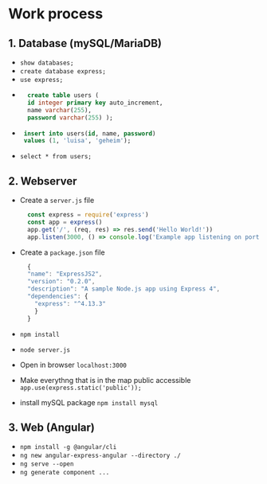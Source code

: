 # Work process

## 1. Database (mySQL/MariaDB)
- `show databases;`
- `create database express;`
- `use express;`
- ``` SQL
    create table users (
    id integer primary key auto_increment,
    name varchar(255),
    password varchar(255) );
    ```
 - ``` SQL
    insert into users(id, name, password)
    values (1, 'luisa', 'geheim');
    ```
- `select * from users;`


## 2. Webserver 
- Create a `server.js` file
  ``` javascript
    const express = require('express')
    const app = express()
    app.get('/', (req, res) => res.send('Hello World!'))
    app.listen(3000, () => console.log('Example app listening on port 3000!'))
  ```
- Create a `package.json` file
  ``` javascript
    { 
    "name": "ExpressJS2",
    "version": "0.2.0",
    "description": "A sample Node.js app using Express 4",
    "dependencies": {
      "express": "^4.13.3"
      }
    }
    ```
- `npm install`
- `node server.js`
- Open in browser `localhost:3000`

- Make everythng that is in the map public accessible
  `app.use(express.static('public'));`

- install mySQL package
`npm install mysql` 

## 3. Web (Angular)
- `npm install -g @angular/cli`
- `ng new angular-express-angular --directory ./`
- `ng serve --open`
- `ng generate component ...`